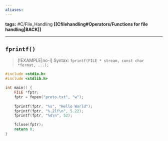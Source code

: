 ```yaml
---
aliases:
---
```

**tags:** #C/File_Handling 
**[[Cfilehandling#Operators/Functions for file handling|BACK]]**

---
## `fprintf()`

>[!EXAMPLE|no-i] Syntax: `fprintf(FILE * stream, const char *format, ...);`

```C
#include <stdio.h>
#include <stdlib.h>

int main() {
    FILE *fptr;
    fptr = fopen("proto.txt", "w");
    
    fprintf(fptr, "%s", "Hello World");
    fprintf(fptr, "%.2lf\n", 5.22);
    fprintf(fptr, "%d\n", 52);

    fclose(fptr);
    return 0;
}
```
